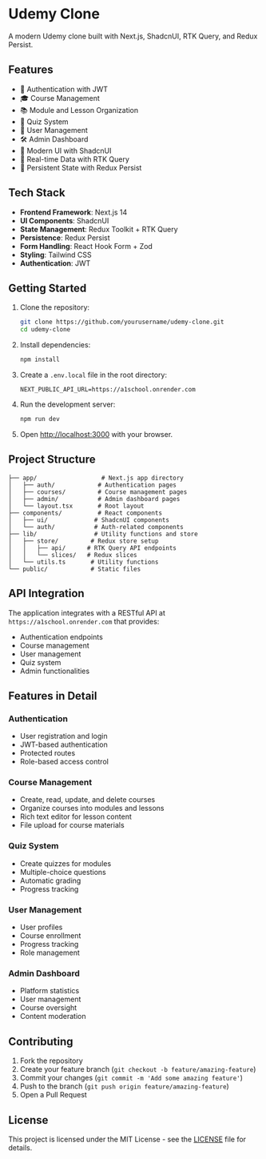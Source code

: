 # Udemy Clone

A modern Udemy clone built with Next.js, ShadcnUI, RTK Query, and Redux Persist.

## Features

- 🔐 Authentication with JWT
- 🎓 Course Management
- 📚 Module and Lesson Organization
- 📝 Quiz System
- 👥 User Management
- 🛠️ Admin Dashboard
- 🎨 Modern UI with ShadcnUI
- 🔄 Real-time Data with RTK Query
- 💾 Persistent State with Redux Persist

## Tech Stack

- **Frontend Framework**: Next.js 14
- **UI Components**: ShadcnUI
- **State Management**: Redux Toolkit + RTK Query
- **Persistence**: Redux Persist
- **Form Handling**: React Hook Form + Zod
- **Styling**: Tailwind CSS
- **Authentication**: JWT

## Getting Started

1. Clone the repository:

   ```bash
   git clone https://github.com/yourusername/udemy-clone.git
   cd udemy-clone
   ```

2. Install dependencies:

   ```bash
   npm install
   ```

3. Create a `.env.local` file in the root directory:

   ```env
   NEXT_PUBLIC_API_URL=https://a1school.onrender.com
   ```

4. Run the development server:

   ```bash
   npm run dev
   ```

5. Open [http://localhost:3000](http://localhost:3000) with your browser.

## Project Structure

```
├── app/                  # Next.js app directory
│   ├── auth/            # Authentication pages
│   ├── courses/         # Course management pages
│   ├── admin/           # Admin dashboard pages
│   └── layout.tsx       # Root layout
├── components/          # React components
│   ├── ui/             # ShadcnUI components
│   └── auth/           # Auth-related components
├── lib/                # Utility functions and store
│   ├── store/         # Redux store setup
│   │   ├── api/      # RTK Query API endpoints
│   │   └── slices/   # Redux slices
│   └── utils.ts       # Utility functions
└── public/            # Static files
```

## API Integration

The application integrates with a RESTful API at `https://a1school.onrender.com` that provides:

- Authentication endpoints
- Course management
- User management
- Quiz system
- Admin functionalities

## Features in Detail

### Authentication

- User registration and login
- JWT-based authentication
- Protected routes
- Role-based access control

### Course Management

- Create, read, update, and delete courses
- Organize courses into modules and lessons
- Rich text editor for lesson content
- File upload for course materials

### Quiz System

- Create quizzes for modules
- Multiple-choice questions
- Automatic grading
- Progress tracking

### User Management

- User profiles
- Course enrollment
- Progress tracking
- Role management

### Admin Dashboard

- Platform statistics
- User management
- Course oversight
- Content moderation

## Contributing

1. Fork the repository
2. Create your feature branch (`git checkout -b feature/amazing-feature`)
3. Commit your changes (`git commit -m 'Add some amazing feature'`)
4. Push to the branch (`git push origin feature/amazing-feature`)
5. Open a Pull Request

## License

This project is licensed under the MIT License - see the [LICENSE](LICENSE) file for details.
